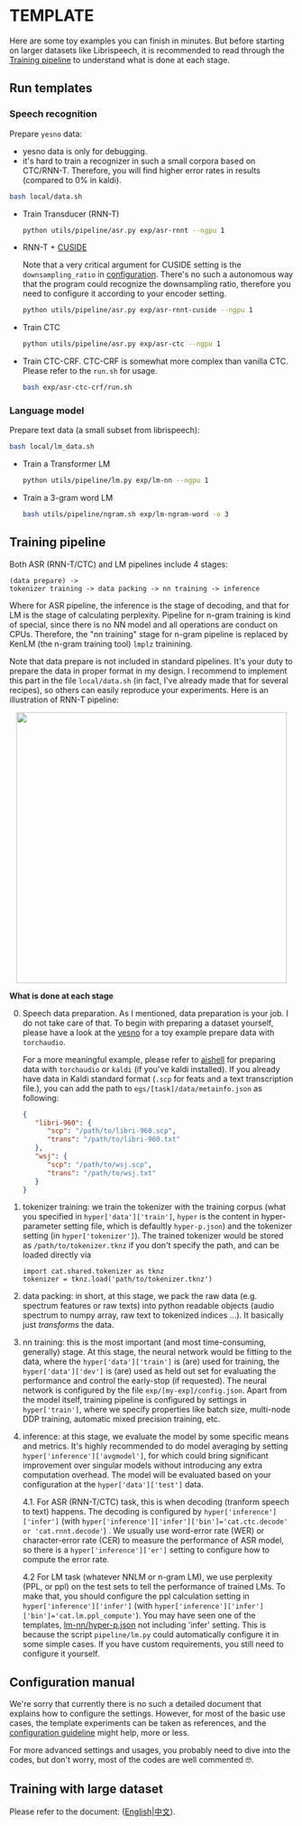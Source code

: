 # TEMPLATE

Here are some toy examples you can finish in minutes. But before starting on larger datasets like Librispeech, it is recommended to read through the [Training pipeline](#training-pipeline) to understand what is done at each stage.

## Run templates

### Speech recognition

Prepare `yesno` data:

* yesno data is only for debugging.
* it's hard to train a recognizer in such a small corpora based on CTC/RNN-T. Therefore, you will find higher error rates in results (compared to 0% in kaldi).

```bash
bash local/data.sh
```

- Train Transducer (RNN-T)

   ```bash
   python utils/pipeline/asr.py exp/asr-rnnt --ngpu 1
   ```

- RNN-T + [CUSIDE](../../docs/cuside_ch.md)

   Note that a very critical argument for CUSIDE setting is the `downsampling_ratio` in [configuration](exp/asr-rnnt-cuside/config.json). There's no such a autonomous way that the program could recognize the downsampling ratio, therefore you need to configure it according to your encoder setting.

   ```bash
   python utils/pipeline/asr.py exp/asr-rnnt-cuside --ngpu 1
   ```

- Train CTC

   ```bash
   python utils/pipeline/asr.py exp/asr-ctc --ngpu 1
   ```

- Train CTC-CRF. CTC-CRF is somewhat more complex than vanilla CTC. Please refer to the `run.sh` for usage.

   ```bash
   bash exp/asr-ctc-crf/run.sh 
   ```

### Language model

Prepare text data (a small subset from librispeech):

```bash
bash local/lm_data.sh
```

- Train a Transformer LM

   ```bash
   python utils/pipeline/lm.py exp/lm-nn --ngpu 1
   ```


- Train a 3-gram word LM

   ```bash
   bash utils/pipeline/ngram.sh exp/lm-ngram-word -o 3
   ```

## Training pipeline

Both ASR (RNN-T/CTC) and LM pipelines include 4 stages:

```
(data prepare) ->
tokenizer training -> data packing -> nn training -> inference
```

Where for ASR pipeline, the inference is the stage of decoding, and that for LM is the stage of calculating perplexity. Pipeline for n-gram training is kind of special, since there is no NN model and all operations are conduct on CPUs. Therefore, the "nn training" stage for n-gram pipeline is replaced by KenLM (the n-gram training tool) `lmplz` trainining.

Note that data prepare is not included in standard pipelines. It's your duty to prepare the data in proper format in my design. I recommend to implement this part in the file `local/data.sh` (in fact, I've already made that for several recipes), so others can easily reproduce your experiments. Here is an illustration of RNN-T pipeline:

<p align="center">
   <img src="../../assets/pipeline_rnnt.png" width=480px/>
</p>

**What is done at each stage**

0. Speech data preparation. As I mentioned, data preparation is your job. I do not take care of that. To begin with preparing a dataset yourself, please have a look at the [yesno](./local/data.sh) for a toy example prepare data with `torchaudio`.

   For a more meaningful example, please refer to [aishell](../aishell/README.md) for preparing data with `torchaudio` or `kaldi` (if you've kaldi installed). If you already have data in Kaldi standard format (`.scp` for feats and a text transcription file.), you can add the path to `egs/[task]/data/metainfo.json` as following:
   ```json
   {
      "libri-960": {
         "scp": "/path/to/libri-960.scp",
         "trans": "/path/to/libri-960.txt"
      },
      "wsj": {
         "scp": "/path/to/wsj.scp",
         "trans": "/path/to/wsj.txt"
      }
   }
   ```

1. tokenizer training: we train the tokenizer with the training corpus (what you specified in `hyper['data']['train']`, `hyper` is the content in hyper-parameter setting file, which is defaultly `hyper-p.json`) and the tokenizer setting (in `hyper['tokenizer']`).
   The trained tokenizer would be stored as `/path/to/tokenizer.tknz` if you don't specify the path, and can be loaded directly via

   ```python3
   import cat.shared.tokenizer as tknz
   tokenizer = tknz.load('path/to/tokenizer.tknz')
   ```

2. data packing: in short, at this stage, we pack the raw data (e.g. spectrum features or raw texts) into python readable objects (audio spectrum to numpy array, raw text to tokenized indices ...). It basically just *transforms* the data.

3. nn training: this is the most important (and most time-consuming, generally) stage.
   At this stage, the neural network would be fitting to the data, where the `hyper['data']['train']` is (are) used for training, the `hyper['data']['dev']` is (are) used as held out set for evaluating the performance and control the early-stop (if requested).
   The neural network is configured by the file `exp/[my-exp]/config.json`. Apart from the model itself, training pipeline is configured by settings in `hyper['train']`, where we specify properties like batch size, multi-node DDP training, automatic mixed precision training, etc.

4. inference: at this stage, we evaluate the model by some specific means and metrics.
   It's highly recommended to do model averaging by setting `hyper['inference']['avgmodel']`, for which could bring significant improvement over singular models without introducing any extra computation overhead. The model will be evaluated based on your configuration at the `hyper['data']['test']` data.

   4.1. For ASR (RNN-T/CTC) task, this is when decoding (tranform speech to text) happens. The decoding is configured by `hyper['inference']['infer']` (with `hyper['inference']['infer']['bin']='cat.ctc.decode' or 'cat.rnnt.decode'`) . We usually use word-error rate (WER) or character-error rate (CER) to measure the performance of ASR model, so there is a `hyper['inference']['er']` setting to configure how to compute the error rate.

   4.2 For LM task (whatever NNLM or n-gram LM), we use perplexity (PPL, or ppl) on the test sets to tell the performance of trained LMs. To make that, you should configure the ppl calculation setting in `hyper['inference']['infer']` (with `hyper['inference']['infer']['bin']='cat.lm.ppl_compute'`). You may have seen one of the templates, [lm-nn/hyper-p.json](exp/lm-nn/hyper-p.json) not including 'infer' setting. This is because the script `pipeline/lm.py` could automatically configure it in some simple cases. If you have custom requirements, you still need to configure it yourself.

## Configuration manual

   We're sorry that currently there is no such a detailed document that explains how to configure the settings. However, for most of the basic use cases, the template experiments can be taken as references, and the [configuration guideline](../../docs/configure_guide.md) might help, more or less.

   For more advanced settings and usages, you probably need to dive into the codes, but don't worry, most of the codes are well commented 🤓. 

## Training with large dataset

Please refer to the document: ([English](../../docs/how_to_prepare_large_dataset.md)|[中文](../../docs/how_to_prepare_large_dataset_ch.md)).
